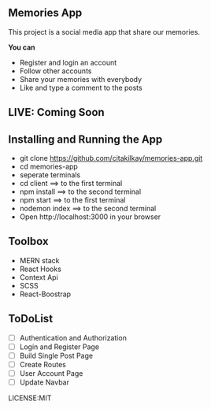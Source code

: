 ## Memories App
This project is a social media app that share our memories.

**You can**
 - Register and login an account
 - Follow other accounts
 - Share your memories with everybody
 - Like and type a comment to the posts

## LIVE: Coming Soon

## Installing and Running the App
 - git clone https://github.com/citakilkay/memories-app.git
 - cd memories-app
 - seperate terminals
 - cd client ==> to the first terminal
 - npm install ==> to the second terminal
 - npm start  ==> to the first terminal
 - nodemon index ==> to the second terminal
 - Open http://localhost:3000 in your browser

## Toolbox
 - MERN stack
 - React Hooks
 - Context Api
 - SCSS
 - React-Boostrap

## ToDoList
 - [ ] Authentication and Authorization
 - [ ] Login and Register Page
 - [ ] Build Single Post Page
 - [ ] Create Routes
 - [ ] User Account Page
 - [ ] Update Navbar

LICENSE:MIT
